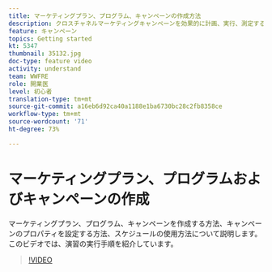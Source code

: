 ```yaml
---
title: マーケティングプラン、プログラム、キャンペーンの作成方法
description: クロスチャネルマーケティングキャンペーンを効果的に計画、実行、測定するのに役立つ、Adobe Campaign の主要概念を理解します。
feature: キャンペーン
topics: Getting started
kt: 5347
thumbnail: 35132.jpg
doc-type: feature video
activity: understand
team: WWFRE
role: 開業医
level: 初心者
translation-type: tm+mt
source-git-commit: a16eb6d92ca40a1188e1ba6730bc28c2fb8358ce
workflow-type: tm+mt
source-wordcount: '71'
ht-degree: 73%

---
```



# マーケティングプラン、プログラムおよびキャンペーンの作成

マーケティングプラン、プログラム、キャンペーンを作成する方法、キャンペーンのプロパティを設定する方法、スケジュールの使用方法について説明します。
このビデオでは、演習の実行手順を紹介しています。

>[!VIDEO](https://video.tv.adobe.com/v/35132?quality=12)
